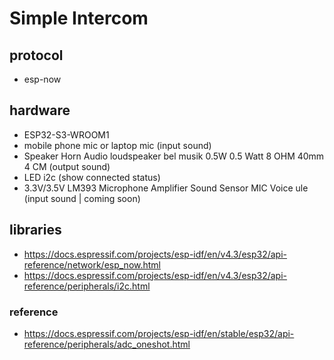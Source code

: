 # Simple Intercom

## protocol
- esp-now

## hardware
- ESP32-S3-WROOM1
- mobile phone mic or laptop mic (input sound)
- Speaker Horn Audio loudspeaker bel musik 0.5W 0.5 Watt 8 OHM 40mm 4 CM (output sound)
- LED i2c (show connected status)
- 3.3V/3.5V LM393 Microphone Amplifier Sound Sensor MIC Voice ule (input sound | coming soon)


## libraries
- https://docs.espressif.com/projects/esp-idf/en/v4.3/esp32/api-reference/network/esp_now.html
- https://docs.espressif.com/projects/esp-idf/en/v4.3/esp32/api-reference/peripherals/i2c.html


### reference
- https://docs.espressif.com/projects/esp-idf/en/stable/esp32/api-reference/peripherals/adc_oneshot.html